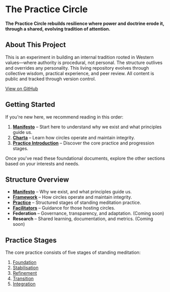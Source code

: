 # The Practice Circle

**The Practice Circle rebuilds resilience where power and doctrine erode it, through a shared, evolving tradition of attention.**

## About This Project

This is an experiment in building an internal tradition rooted in Western values—where authority is procedural, not personal. The structure outlives and overrides any personality. This living repository evolves through collective wisdom, practical experience, and peer review. All content is public and tracked through version control.

[View on GitHub](https://github.com/simondilhas/practice_circle)

## Getting Started

If you're new here, we recommend reading in this order:

1. **[Manifesto](manifesto/MANIFESTO.md)** – Start here to understand why we exist and what principles guide us.
2. **[Charta](framework/CHARTA.md)** – Learn how circles operate and maintain integrity.
3. **[Practice Introduction](practice/STANDING_0_INTRO.md)** – Discover the core practice and progression stages.

Once you've read these foundational documents, explore the other sections based on your interests and needs.

## Structure Overview

- **[Manifesto](manifesto/MANIFESTO.md)** – Why we exist, and what principles guide us.
- **[Framework](framework/CHARTA.md)** – How circles operate and maintain integrity.
- **[Practice](practice/STANDING_0_INTRO.md)** – Structured stages of standing meditation practice.
- **[Facilitators](facilitator/FACILITATOR_GUIDE.md)** – Guidance for those hosting circles.
- **Federation** – Governance, transparency, and adaptation. (Coming soon)
- **Research** – Shared learning, documentation, and metrics. (Coming soon)

## Practice Stages

The core practice consists of five stages of standing meditation:

1. [Foundation](practice/STANDING_1_FOUNDATION.md)
2. [Stabilisation](practice/STANDING_2_STABILISATION.md)
3. [Refinement](practice/STANDING_3_REFINEMENT.md)
4. [Transition](practice/STANDING_4_TRANSITION.md)
5. [Integration](practice/STANDING_5_INTEGRATION.md)
